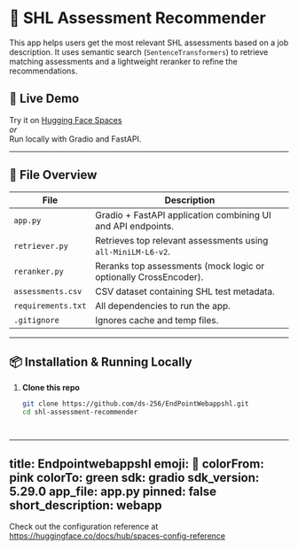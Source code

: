 # 🧠 SHL Assessment Recommender

This app helps users get the most relevant SHL assessments based on a job description. It uses semantic search (`SentenceTransformers`) to retrieve matching assessments and a lightweight reranker to refine the recommendations.

## 🚀 Live Demo

Try it on [Hugging Face Spaces](https://huggingface.co/spaces/AnshulS/endpointwebappshl)  
_or_  
Run locally with Gradio and FastAPI.

---

## 📁 File Overview

| File           | Description |
|----------------|-------------|
| `app.py`       | Gradio + FastAPI application combining UI and API endpoints. |
| `retriever.py` | Retrieves top relevant assessments using `all-MiniLM-L6-v2`. |
| `reranker.py`  | Reranks top assessments (mock logic or optionally CrossEncoder). |
| `assessments.csv` | CSV dataset containing SHL test metadata. |
| `requirements.txt` | All dependencies to run the app. |
| `.gitignore`   | Ignores cache and temp files. |

---

## 📦 Installation & Running Locally

1. **Clone this repo**
   ```bash
   git clone https://github.com/ds-256/EndPointWebappshl.git
   cd shl-assessment-recommender




---
title: Endpointwebappshl
emoji: 🐨
colorFrom: pink
colorTo: green
sdk: gradio
sdk_version: 5.29.0
app_file: app.py
pinned: false
short_description: webapp
---

Check out the configuration reference at https://huggingface.co/docs/hub/spaces-config-reference
